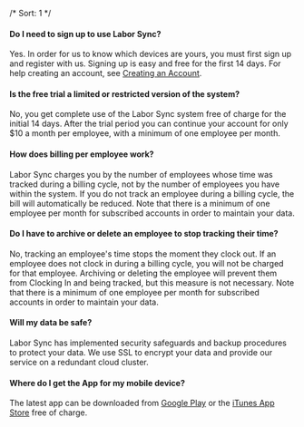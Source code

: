 /*
Sort: 1
*/
#### Do I need to sign up to use Labor Sync?
Yes.  In order for us to know which devices are yours, you must first sign up and register with us.  Signing up is easy and free for the first 14 days. For help creating an account, see [Creating an Account](http://support.laborsync.com/kb/getting-started/creating-an-account).
#### Is the free trial a limited or restricted version of the system?
No, you get complete use of the Labor Sync system free of charge for the initial 14 days. After the trial period you can continue your account for only $10 a month per employee, with a minimum of one employee per month.
#### How does billing per employee work?
Labor Sync charges you by the number of employees whose time was tracked during a billing cycle, not by the number of employees you have within the system. If you do not track an employee during a billing cycle, the bill will automatically be reduced.  Note that there is a minimum of one employee per month for subscribed accounts in order to maintain your data.
#### Do I have to archive or delete an employee to stop tracking their time?
No, tracking an employee's time stops the moment they clock out. If an employee does not clock in during a billing cycle, you will not be charged for that employee.  Archiving or deleting the employee will prevent them from Clocking In and being tracked, but this measure is not necessary. Note that there is a minimum of one employee per month for subscribed accounts in order to maintain your data.
#### Will my data be safe?
Labor Sync has implemented security safeguards and backup procedures to protect your data. We use SSL to encrypt your data and provide our service on a redundant cloud cluster.
#### Where do I get the App for my mobile device?
The latest app can be downloaded from [Google Play](http://play.google.com/store/apps/details?id=com.laborsync.mobile) or the [iTunes App Store](http://itunes.apple.com/us/app/labor-sync/id457863027) free of charge.